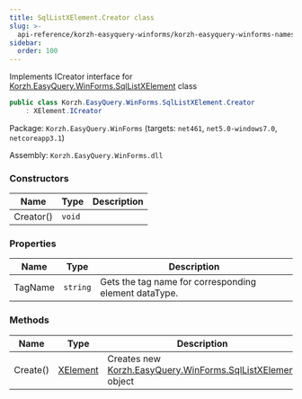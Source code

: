 ```yaml
---
title: SqlListXElement.Creator class
slug: >-
  api-reference/korzh-easyquery-winforms/korzh-easyquery-winforms-namespace/sqllistxelement-creator-class
sidebar:
  order: 100
---
```


Implements ICreator interface for [Korzh.EasyQuery.WinForms.SqlListXElement](///////////////easyquery/docs/api-reference/korzh-easyquery-winforms/korzh-easyquery-winforms-namespace/sqllistxelement-class) class
```csharp
public class Korzh.EasyQuery.WinForms.SqlListXElement.Creator
    : XElement.ICreator

```
Package: `Korzh.EasyQuery.WinForms` (targets: `net461`, `net5.0-windows7.0`, `netcoreapp3.1`)

Assembly: `Korzh.EasyQuery.WinForms.dll`

### Constructors

| Name | Type | Description | 
| --- | --- | --- | 
| Creator() | `void` |  | 


### Properties

| Name | Type | Description | 
| --- | --- | --- | 
| TagName | `string` | Gets the tag name for corresponding element dataType. | 


### Methods

| Name | Type | Description | 
| --- | --- | --- | 
| Create() | [XElement](///////////////easyquery/docs/api-reference/korzh-easyquery-winforms/korzh-easyquery-winforms-namespace/xelement-class) | Creates new [Korzh.EasyQuery.WinForms.SqlListXElement](///////////////easyquery/docs/api-reference/korzh-easyquery-winforms/korzh-easyquery-winforms-namespace/sqllistxelement-class) object |

